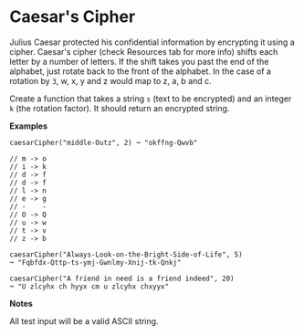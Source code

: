 # Caesar's Cipher

Julius Caesar protected his confidential information by encrypting it using a cipher. Caesar's cipher (check Resources tab for more info) shifts each letter by a number of letters. If the shift takes you past the end of the alphabet, just rotate back to the front of the alphabet. In the case of a rotation by ``3``, w, x, y and z would map to z, a, b and c.

Create a function that takes a string ``s`` (text to be encrypted) and an integer ``k`` (the rotation factor). It should return an encrypted string.

**Examples**

```
caesarCipher("middle-Outz", 2) ➞ "okffng-Qwvb"

// m -> o
// i -> k
// d -> f
// d -> f
// l -> n
// e -> g
// -    -
// O -> Q
// u -> w
// t -> v
// z -> b

caesarCipher("Always-Look-on-the-Bright-Side-of-Life", 5)
➞ "Fqbfdx-Qttp-ts-ymj-Gwnlmy-Xnij-tk-Qnkj"

caesarCipher("A friend in need is a friend indeed", 20)
➞ "U zlcyhx ch hyyx cm u zlcyhx chxyyx"
```

**Notes**

All test input will be a valid ASCII string.